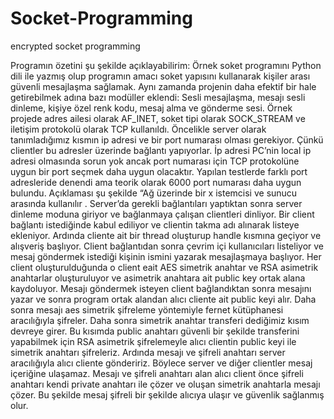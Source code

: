 # Socket-Programming
encrypted socket programming

Programın özetini şu şekilde açıklayabilirim:
Örnek soket programını Python dili ile yazmış olup programın amacı soket yapısını kullanarak kişiler arası güvenli mesajlaşma sağlamak. Aynı zamanda projenin daha efektif bir hale getirebilmek adına bazı modüller eklendi: Sesli mesajlaşma, mesajı sesli dinleme, kişiye özel renk kodu, mesaj alma ve gönderme sesi. 
Örnek projede adres ailesi olarak AF_INET, soket tipi olarak SOCK_STREAM ve iletişim protokolü olarak TCP kullanıldı. 
Öncelikle server olarak tanımladığımız kısmın ip adresi ve bir port numarası olması gerekiyor. Çünkü clientler bu adresler üzerinde bağlantı yapıyorlar. İp adresi PC’nin local ip adresi olmasında sorun yok ancak port numarası için TCP protokolüne uygun bir port seçmek daha uygun olacaktır. Yapılan testlerde farklı port adresleride denendi ama teorik olarak 6000 port numarası daha uygun bulundu. Açıklaması şu şekilde “Ağ üzerinde bir x istemcisi ve sunucu arasında kullanılır . 
Server’da gerekli bağlantıları yaptıktan sonra server dinleme moduna giriyor ve bağlanmaya çalışan clientleri dinliyor. Bir client bağlantı istediğinde kabul ediliyor ve clientin takma adı alınarak listeye ekleniyor. Ardında cliente ait bir thread oluşturup handle kısmına geçiyor ve alışveriş başlıyor. 
Client bağlantıdan sonra çevrim içi kullanıcıları listeliyor ve mesaj göndermek istediği kişinin ismini yazarak mesajlaşmaya başlıyor. Her client oluşturulduğunda o client eait AES simetrik 
anahtar ve RSA asimetrik anahtarlar oluşturuluyor ve asimetrik anahtara ait public key ortak alana kaydoluyor.
Mesajı göndermek isteyen client bağlandıktan sonra mesajını yazar ve sonra program ortak alandan alıcı cliente ait public keyi alır. Daha sonra mesajı aes simetrik şifreleme yöntemiyle fernet kütüphanesi aracılığıyla şifreler. Daha sonra simetrik anahtar transferi dediğimiz kısım devreye girer. Bu kısımda public anahtarı güvenli bir şekilde transferini yapabilmek için RSA asimetrik şifrelemeyle alıcı clientin public keyi ile simetrik anahtarı şifreleriz. Ardında mesajı ve şifreli anahtarı server aracılığıyla alıcı cliente göndeririz. Böylece server ve diğer clientler mesaj içeriğine ulaşamaz. Mesajı ve şifreli anahtarı alan alıcı client önce şifreli anahtarı kendi private anahtarı ile çözer ve oluşan simetrik anahtarla mesajı çözer. Bu şekilde mesaj şifreli bir şekilde alıcıya ulaşır ve güvenlik sağlanmış olur.
